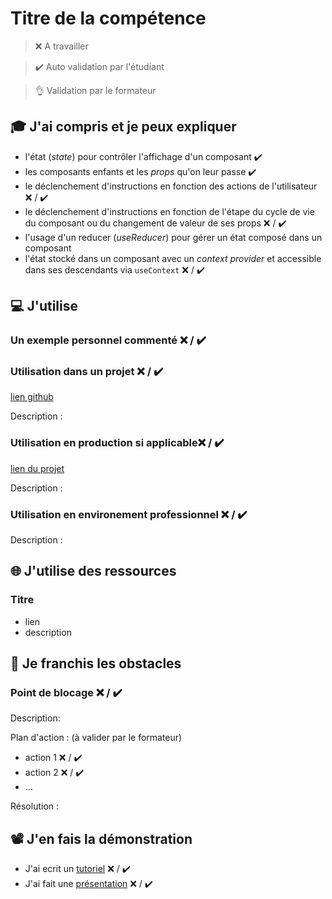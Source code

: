 # Titre de la compétence

> ❌ A travailler

> ✔️ Auto validation par l'étudiant

> 👌 Validation par le formateur

## 🎓 J'ai compris et je peux expliquer

- l'état (_state_) pour contrôler l'affichage d'un composant  ✔️
- les composants enfants et les _props_ qu'on leur passe  ✔️
- le déclenchement d'instructions en fonction des actions de l'utilisateur ❌ / ✔️
- le déclenchement d'instructions en fonction de l'étape du cycle de vie du composant ou du changement de valeur de ses props ❌ / ✔️
- l'usage d'un reducer (_useReducer_) pour gérer un état composé dans un composant
- l'état stocké dans un composant avec un _context provider_ et accessible dans ses descendants via `useContext` ❌ / ✔️

## 💻 J'utilise

### Un exemple personnel commenté ❌ / ✔️

### Utilisation dans un projet ❌ / ✔️

[lien github](...)

Description :

### Utilisation en production si applicable❌ / ✔️

[lien du projet](...)

Description :

### Utilisation en environement professionnel ❌ / ✔️

Description :

## 🌐 J'utilise des ressources

### Titre

- lien
- description

## 🚧 Je franchis les obstacles

### Point de blocage ❌ / ✔️

Description:

Plan d'action : (à valider par le formateur)

- action 1 ❌ / ✔️
- action 2 ❌ / ✔️
- ...

Résolution :

## 📽️ J'en fais la démonstration

- J'ai ecrit un [tutoriel](...) ❌ / ✔️
- J'ai fait une [présentation](...) ❌ / ✔️
